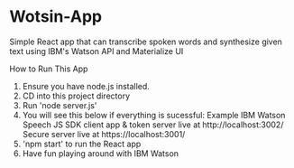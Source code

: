 # Wotsin-App
Simple React app that can transcribe spoken words and synthesize given text using IBM's Watson API and Materialize UI

How to Run This App
1. Ensure you have node.js installed.
2. CD into this project directory
3. Run 'node server.js'
4. You will see this below if everything is sucessful:
Example IBM Watson Speech JS SDK client app & token server live at http://localhost:3002/
Secure server live at https://localhost:3001/
5. 'npm start' to run the React app
6. Have fun playing around with IBM Watson
